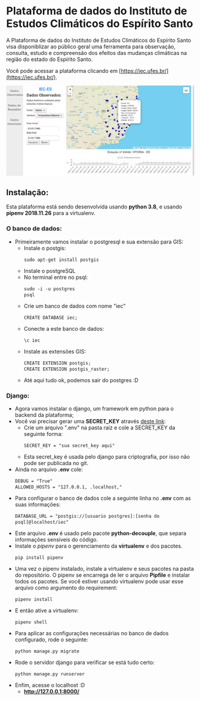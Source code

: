 # Plataforma de dados do Instituto de Estudos Climáticos do Espírito Santo

A Plataforma de dados do Instituto de Estudos Climáticos do Espírito Santo visa disponiblizar ao público geral uma ferramenta para observação, consulta, estudo e compreensão dos efeitos das mudanças climáticas na região do estado do Espírito Santo.

Você pode acessar a plataforma clicando em [https://iec.ufes.br/](https://iec.ufes.br/).

![Print da plataforma](print-pwiec.png)

## Instalação:

Esta plataforma está sendo desenvolvida usando **python 3.8**, e usando **pipenv 2018.11.26** para a virtualenv.

### O banco de dados:
- Primeiramente vamos instalar o postgresql e sua extensão para GIS:
  - Instale o postgis:
    ```
    sudo apt-get install postgis
    ```
  - Instale o postgreSQL
  - No terminal entre no psql:
    ```
    sudo -i -u postgres
    psql
    ```
  - Crie um banco de dados com nome "iec"
    ```
    CREATE DATABASE iec;
    ```
  - Conecte a este banco de dados:
    ```
    \c iec
    ```
  - Instale as extensões GIS:
    ```
    CREATE EXTENSION postgis;
    CREATE EXTENSION postgis_raster;
    ```
  - Até aqui tudo ok, podemos sair do postgres :D

### Django:
- Agora vamos instalar o django, um framework em python para o backend da plataforma;
- Você vai precisar gerar uma **SECRET_KEY** através [deste link](https://djecrety.ir/):
  - Crie um arquivo ".env" na pasta raíz e cole a SECRET_KEY da seguinte forma:
    ```
    SECRET_KEY = "sua secret_key aqui"
    ```
  - Esta secret_key é usada pelo django para criptografia, por isso não pode ser publicada no git.
- Ainda no arquivo **.env** cole:
  ```
  DEBUG = "True"
  ALLOWED_HOSTS = "127.0.0.1, .localhost,"
  ```
- Para configurar o banco de dados cole a seguinte linha no **.env** com as suas informações:
  ```
  DATABASE_URL = "postgis://[usuario postgres]:[senha do psql]@localhost/iec"
  ```
- Este arquivo **.env** é usado pelo pacote **python-decouple**, que separa informações sensíveis do código.
- Instale o *pipenv* para o gerenciamento da **virtualenv** e dos pacotes.
  ```
  pip install pipenv
  ```
- Uma vez o pipenv instalado, instale a virtualenv e seus pacotes na pasta do repositório. O pipenv se encarrega de ler o arquivo **Pipfile** e instalar todos os pacotes. Se você estiver usando virtualenv pode usar esse arquivo como argumento do requirement:
  ```
  pipenv install
  ```
- E então ative a virtualenv:
  ```
  pipenv shell
  ```
- Para aplicar as configurações necessárias no banco de dados configurado, rode o seguinte:
  ```
  python manage.py migrate
  ```
- Rode o servidor django para verificar se está tudo certo:
  ```
  python manage.py runserver
  ```
- Enfim, acesse o localhost :D
  - **http://127.0.0.1:8000/**
